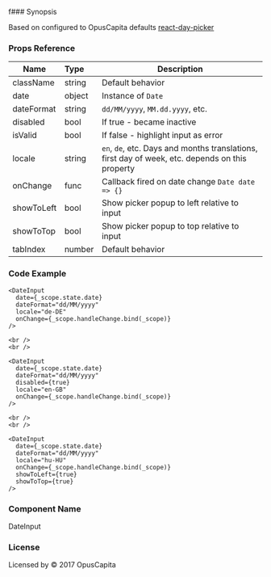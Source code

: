 f### Synopsis

Based on configured to OpusCapita defaults [react-day-picker](https://github.com/gpbl/react-day-picker)

### Props Reference

| Name                           | Type                    | Description                                                                                     |
| ------------------------------ | :---------------------- | -----------------------------------------------------------                                     |
| className                      | string                  | Default behavior                                                                                |
| date                           | object                  | Instance of `Date`                                                                              |
| dateFormat                     | string                  | `dd/MM/yyyy`, `MM.dd.yyyy`, etc.                                                                |
| disabled                       | bool                    | If true - became inactive                                                                       |
| isValid                        | bool                    | If false - highlight input as error                                                             |
| locale                         | string                  | `en`, `de`, etc. Days and months translations, first day of week, etc. depends on this property |
| onChange                       | func                    | Callback fired on date change `Date date => {}`                                                 |
| showToLeft                     | bool                    | Show picker popup to left relative to input                                                     |
| showToTop                      | bool                    | Show picker popup to top relative to input                                                      |
| tabIndex                       | number                  | Default behavior                                                                                |

### Code Example

```
<DateInput 
  date={_scope.state.date}
  dateFormat="dd/MM/yyyy"
  locale="de-DE"
  onChange={_scope.handleChange.bind(_scope)}
/>

<br />
<br />

<DateInput 
  date={_scope.state.date}
  dateFormat="dd/MM/yyyy"
  disabled={true}
  locale="en-GB"
  onChange={_scope.handleChange.bind(_scope)}
/>

<br />
<br />

<DateInput 
  date={_scope.state.date}
  dateFormat="dd/MM/yyyy"
  locale="hu-HU"
  onChange={_scope.handleChange.bind(_scope)}
  showToLeft={true}
  showToTop={true}
/>
```

### Component Name

DateInput

### License

Licensed by © 2017 OpusCapita

